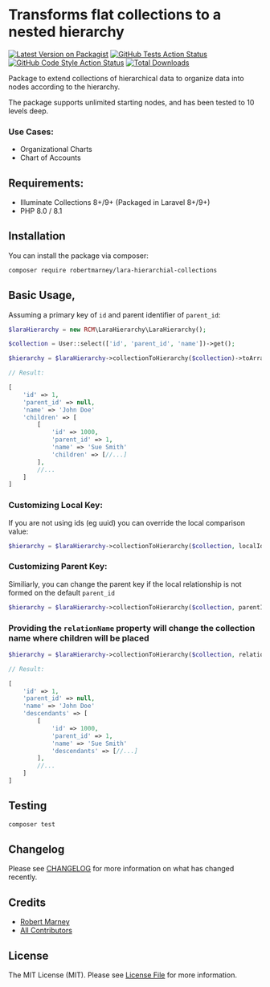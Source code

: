 # Transforms flat collections to a nested hierarchy

[![Latest Version on Packagist](https://img.shields.io/packagist/v/robertmarney/lara-hierarchial-collections.svg?style=flat-square)](https://packagist.org/packages/robertmarney/lara-hierarchial-collections)
[![GitHub Tests Action Status](https://img.shields.io/github/workflow/status/robertmarney/lara-hierarchial-collections/run-tests?label=tests)](https://github.com/robertmarney/lara-hierarchial-collections/actions?query=workflow%3Arun-tests+branch%3Amain)
[![GitHub Code Style Action Status](https://img.shields.io/github/workflow/status/robertmarney/lara-hierarchial-collections/Fix%20PHP%20code%20style%20issues?label=code%20style)](https://github.com/robertmarney/lara-hierarchial-collections/actions?query=workflow%3A"Fix+PHP+code+style+issues"+branch%3Amain)
[![Total Downloads](https://img.shields.io/packagist/dt/robertmarney/lara-hierarchial-collections.svg?style=flat-square)](https://packagist.org/packages/robertmarney/lara-hierarchial-collections)

Package to extend collections of hierarchical data to organize data into nodes according to the hierarchy.

The package supports unlimited starting nodes, and has been tested to 10 levels deep.

### Use Cases:

* Organizational Charts
* Chart of Accounts

## Requirements:

* Illuminate Collections 8+/9+ (Packaged in Laravel 8+/9+)
* PHP 8.0 / 8.1


## Installation

You can install the package via composer:

```bash
composer require robertmarney/lara-hierarchial-collections
```


## Basic Usage,

Assuming a primary key of `id` and parent identifier of `parent_id`:

```php
$laraHierarchy = new RCM\LaraHierarchy\LaraHierarchy();

$collection = User::select(['id', 'parent_id', 'name'])->get();

$hierarchy = $laraHierarchy->collectionToHierarchy($collection)->toArray();

// Result:

[
    'id' => 1,
    'parent_id' => null,
    'name' => 'John Doe'
    'children' => [
        [
            'id' => 1000,
            'parent_id' => 1,
            'name' => 'Sue Smith'
            'children' => [//...]
        ],
        //...
    ]               
]
```
### Customizing Local Key:

If you are not using ids (eg uuid) you can override the local comparison value:

```php
$hierarchy = $laraHierarchy->collectionToHierarchy($collection, localIdentifier: 'custom_primary_key')
```

### Customizing Parent Key:

Similiarly, you can change the parent key if the local relationship is not formed on the default `parent_id`

```php
$hierarchy = $laraHierarchy->collectionToHierarchy($collection, parentIdentifier: 'custom_parent_id')
```

### Providing the `relationName` property will change the collection name where children will be placed

```php
$hierarchy = $laraHierarchy->collectionToHierarchy($collection, relationName: 'descendants')->toArray();

// Result:

[
    'id' => 1,
    'parent_id' => null,
    'name' => 'John Doe'
    'descendants' => [
        [
            'id' => 1000,
            'parent_id' => 1,
            'name' => 'Sue Smith'
            'descendants' => [//...]
        ],
        //...
    ]               
]
```


## Testing

```bash
composer test
```

## Changelog

Please see [CHANGELOG](CHANGELOG.md) for more information on what has changed recently.


## Credits

- [Robert Marney](https://github.com/robertmarney)
- [All Contributors](../../contributors)

## License

The MIT License (MIT). Please see [License File](LICENSE.md) for more information.
